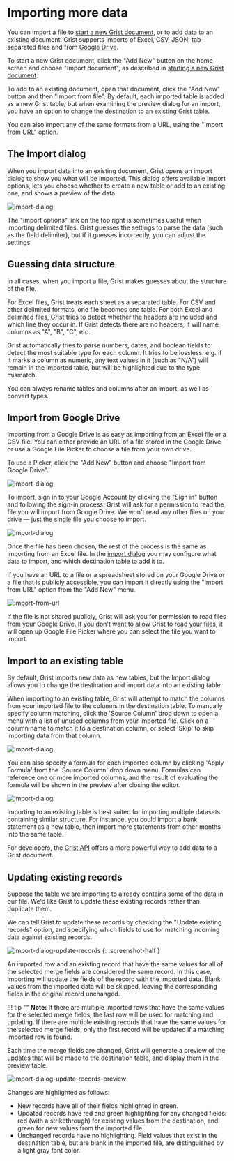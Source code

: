 # Importing more data

You can import a file to [start a new Grist document](creating-doc.md), or to
add data to an existing document. Grist supports imports of Excel, CSV, JSON,
tab-separated files and from [Google Drive](imports.md#import-from-google-drive).

To start a new Grist document, click the "Add New" button on the home screen
and choose "Import document", as described in [starting a new Grist document](creating-doc.md).

To add to an existing document, open that document, click the "Add
New" button and then "Import from file".  By default, each imported
table is added as a new Grist table, but when examining the preview
dialog for an import, you have an option to change the destination to
an existing Grist table.

You can also import any of the same formats from a URL, using the "Import from URL" option.

## The Import dialog

When you import data into an existing document, Grist opens an import dialog to
show you what will be imported. This dialog offers available import options,
lets you choose whether to create a new table or add to an existing one, and
shows a preview of the data.

![import-dialog](images/import-dialog.png)

The "Import options" link on the top right is sometimes useful when importing
delimited files. Grist guesses the settings to parse the data (such as the
field delimiter), but if it guesses incorrectly, you can adjust the settings.

## Guessing data structure

In all cases, when you import a file, Grist makes guesses about the structure of the file.

For Excel files, Grist treats each sheet as a separated table. For CSV and
other delimited formats, one file becomes one table. For both Excel and
delimited files, Grist tries to detect whether the headers are included and
which line they occur in. If Grist detects there are no headers, it will name
columns as "A", "B", "C", etc.

Grist automatically tries to parse numbers, dates, and boolean fields to detect
the most suitable type for each column. It tries to be lossless: e.g. if it
marks a column as numeric, any text values in it (such as "N/A") will remain in
the imported table, but will be highlighted due to the type mismatch.

You can always rename tables and columns after an import, as well as convert types.

## Import from Google Drive

Importing from a Google Drive is as easy as importing from an Excel file or a 
CSV file. You can either provide an URL of a file stored in the Google Drive or
use a Google File Picker to choose a file from your own drive.

To use a Picker, click the "Add New" button and choose "Import from Google 
Drive".

![import-dialog](images/import-google-drive-sign-in.png)

To import, sign in to your Google Account by clicking the "Sign in" button and
following the sign-in process. Grist will ask for a permission to read the file
you will import from Google Drive. We won't read any other files on your
drive — just the single file you choose to import.

![import-dialog](images/import-google-drive-picker.png)

Once the file has been chosen, the rest of the process is the same as importing 
from an Excel file. In the [import dialog](imports.md#the-import-dialog) 
you may configure what data to import, and which destination table to add it to.

If you have an URL to a file or a spreadsheet stored on your Google Drive or a file that
is publicly accessible, you can import it directly using the "Import from URL" option from
the "Add New" menu.

![import-from-url](images/import-from-url.png)

If the file is not shared publicly, Grist will ask you for permission
to read files from your Google Drive. If you don't want to allow Grist to read your files,
it will open up Google File Picker where you can select the file you want to import.

## Import to an existing table

By default, Grist imports new data as new tables, but the Import dialog allows
you to change the destination and import data into an existing table.

When importing to an existing table, Grist will attempt to match the columns
from your imported file to the columns in the destination table. To manually
specify column matching, click the 'Source Column' drop down to open a menu with a list of 
unused columns from your imported file. Click on a column name to match it
to a destination column, or select 'Skip' to skip importing data from that column.

![import-dialog](images/import-dialog-matching.png)

You can also specify a formula for each imported column by clicking 'Apply Formula' from the 'Source Column' 
drop down menu. Formulas can reference one or more imported columns, and the result of evaluating the formula will
be shown in the preview after closing the editor.

![import-dialog](images/import-dialog-formula.png)

Importing to an existing table is best suited for importing multiple datasets
containing similar structure. For instance, you could import a bank statement as a
new table, then import more statements from other months into the same table.

For developers, the [Grist API](rest-api.md) offers a more powerful way to add data
to a Grist document.

## Updating existing records

Suppose the table we are importing to already contains some of the data in our
file. We'd like Grist to update these existing records rather than duplicate
them.

We can tell Grist to update these records by checking the "Update existing records"
option, and specifying which fields to use for matching incoming data against
existing records.

![import-dialog-update-records](images/import-dialog-update-records.png)
{: .screenshot-half }

An imported row and an existing record that have the same values for all of the
selected merge fields are considered the same record. In this case, importing
will update the fields of the record with the imported data. Blank values
from the imported data will be skipped, leaving the corresponding fields in
the original record unchanged.

!!! tip ""
    **Note:** If there are multiple imported rows that have the same values for the
              selected merge fields, the last row will be used for matching and updating.
              If there are multiple existing records that have the same values for
              the selected merge fields, only the first record will be updated if a
              matching imported row is found.

Each time the merge fields are changed, Grist will generate a preview of the updates that
will be made to the destination table, and display them in the preview table.

![import-dialog-update-records-preview](images/import-dialog-update-records-preview.png)

Changes are highlighted as follows:

 - New records have all of their fields highlighted in green.
 - Updated records have red and green highlighting for any changed fields: red (with a
   strikethrough) for existing values from the destination, and green for new
   values from the imported file.
 - Unchanged records have no highlighting. Field values that exist in the destination table,
   but are blank in the imported file, are distinguished by a light gray font color.
